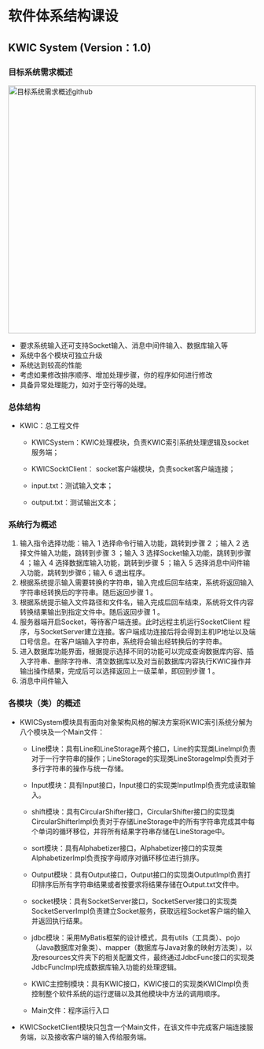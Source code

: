 # 软件体系结构课设

## KWIC System (Version：1.0)

### 目标系统需求概述

<img width="504" alt="目标系统需求概述github" src="https://github.com/xiahang-bupt/KWICSystem/assets/146155357/af4861a1-969a-4af7-9ea0-8e1bccadf3cb">


- 要求系统输入还可支持Socket输入、消息中间件输入、数据库输入等
- 系统中各个模块可独立升级
- 系统达到较高的性能
- 考虑如果修改排序顺序、增加处理步骤，你的程序如何进行修改
- 具备异常处理能力，如对于空行等的处理。

### 总体结构

- KWIC：总工程文件

  - KWICSystem：KWIC处理模块，负责KWIC索引系统处理逻辑及socket服务端；

  - KWICSocktClient： socket客户端模块，负责socket客户端连接；

  - input.txt：测试输入文本；

  - output.txt：测试输出文本；

### 系统行为概述

1. 输入指令选择功能：输入 1 选择命令行输入功能，跳转到步骤 2 ；输入 2 选择文件输入功能，跳转到步骤 3 ；输入 3 选择Socket输入功能，跳转到步骤 4 ；输入 4 选择数据库输入功能，跳转到步骤 5 ；输入 5 选择消息中间件输入功能，跳转到步骤6；输入 6 退出程序。
2. 根据系统提示输入需要转换的字符串，输入完成后回车结束，系统将返回输入字符串经转换后的字符串。随后返回步骤 1 。
3. 根据系统提示输入文件路径和文件名，输入完成后回车结束，系统将文件内容转换结果输出到指定文件中。随后返回步骤 1 。
4. 服务器端开启Socket，等待客户端连接。此时远程主机运行SocketClient 程序，与SocketServer建立连接。客户端成功连接后将会得到主机IP地址以及端口号信息。在客户端输入字符串，系统将会输出经转换后的字符串。
5. 进入数据库功能界面，根据提示选择不同的功能可以完成查询数据库内容、插入字符串、删除字符串、清空数据库以及对当前数据库内容执行KWIC操作并输出操作结果，完成后可以选择返回上一级菜单，即回到步骤 1 。
6. 消息中间件输入

### 各模块（类）的概述

- KWICSystem模块具有面向对象架构风格的解决方案将KWIC索引系统分解为八个模块及一个Main文件：

  - Line模块：具有Line和LineStorage两个接口，Line的实现类LineImpl负责对于一行字符串的操作；LineStorage的实现类LineStorageImpl负责对于多行字符串的操作与统一存储。

  - Input模块：具有Input接口，Input接口的实现类InputImpl负责完成读取输入。

  - shift模块：具有CircularShifter接口，CircularShifter接口的实现类CircularShifterImpl负责对于存储LineStorage中的所有字符串完成其中每个单词的循环移位，并将所有结果字符串存储在LineStorage中。

  - sort模块：具有Alphabetizer接口，Alphabetizer接口的实现类AlphabetizerImpl负责按字母顺序对循环移位进行排序。

  - Output模块：具有Output接口，Output接口的实现类OutputImpl负责打印排序后所有字符串结果或者按要求将结果存储在Output.txt文件中。

  - socket模块：具有SocketServer接口，SocketServer接口的实现类SocketServerImpl负责建立Socket服务，获取远程Socket客户端的输入并返回执行结果。

  - jdbc模块：采用MyBatis框架的设计模式，具有utils（工具类）、pojo（Java数据库对象类）、mapper（数据库与Java对象的映射方法类），以及resources文件夹下的相关配置文件，最终通过JdbcFunc接口的实现类JdbcFuncImpl完成数据库输入功能的处理逻辑。

  - KWIC主控制模块：具有KWIC接口，KWIC接口的实现类KWICImpl负责控制整个软件系统的运行逻辑以及其他模块中方法的调用顺序。

  - Main文件：程序运行入口

- KWICSocketClient模块只包含一个Main文件，在该文件中完成客户端连接服务端，以及接收客户端的输入传给服务端。

